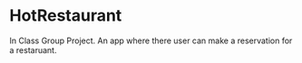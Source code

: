 # HotRestaurant
In Class Group Project.  An app where there user can make a reservation for a restaruant. 
